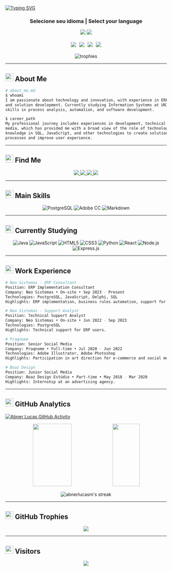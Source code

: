[![Typing SVG](https://readme-typing-svg.herokuapp.com/?color=c9d1d9&size=35&center=true&vCenter=true&width=1000&lines=Hello,+my+name+is+Abner+Lucas;I'm+21+years+old;I'm+from+Brazil+🇧🇷;Information+Systems+Student;Welcome!+😊&font=JetBrains+Mono+Nerd+Font)](https://git.io/typing-svg)

<div align="center">
  <div style="margin-top: 20px;">
    <h3>Selecione seu idioma | Select your language</h3>
    <a href="README.md"><img src="https://img.shields.io/badge/🇧🇷_Português-002D62?style=for-the-badge"/></a>
    <a href="README.en.md"><img src="https://img.shields.io/badge/🇺🇸_English-B22234?style=for-the-badge"/></a>
  </div>
  
  <div style="margin-top: 20px; display: flex; justify-content: center; gap: 10px; flex-wrap: wrap;">
    <a href="https://www.linkedin.com/in/abner-lucas/"><img src="https://img.shields.io/badge/LinkedIn-%230077B5.svg?&style=flat-square&logo=linkedin&logoColor=white"/></a>
    <a href="https://instagram.com/abnerlucasm"><img src="https://img.shields.io/badge/Instagram-%23E4405F.svg?&style=flat-square&logo=instagram&logoColor=white"/></a>
    <a href="mailto:cmp.1a.abnerlucas.m@gmail.com"><img src="https://img.shields.io/badge/Gmail-%23333.svg?&style=flat-square&logo=gmail&logoColor=white"/></a>
    <a href="https://discord.com/channels/@abnerlucasm/"><img src="https://img.shields.io/badge/Discord-7289DA.svg?style=flat-square&logo=discord&logoColor=white"/></a>
  </div>
  
  <div style="margin-top: 20px;">
    <img src="https://github-profile-trophy.vercel.app/?username=abnerlucasm&theme=nord&row=1&column=6&margin-w=15" alt="trophies" />
  </div>
</div>

---

## <img src="https://raw.githubusercontent.com/Tarikul-Islam-Anik/Animated-Fluent-Emojis/master/Emojis/People/Technologist.png" width="25" /> About Me

```bash
# about_me.md
$ whoami
I am passionate about technology and innovation, with experience in ERP system implementation 
and solution development. Currently studying Information Systems at UNIBAVE, where I develop
skills in process analysis, automation, and software development.

$ career_path
My professional journey includes experiences in development, technical support, and social 
media, which has provided me with a broad view of the role of technology in business. I apply 
knowledge in SQL, JavaScript, and other technologies to create solutions that optimize 
processes and improve user experience.
```

---

## <img src="https://raw.githubusercontent.com/Tarikul-Islam-Anik/Animated-Fluent-Emojis/master/Emojis/Objects/Link.png" width="25" /> Find Me

<p align="center">
  <a href="https://instagram.com/abnerlucasm" target="_blank">
    <img src="https://img.shields.io/badge/Instagram-%23E4405F.svg?&style=for-the-badge&logo=instagram&logoColor=white"/>
  </a>
  <a href="mailto:cmp.1a.abnerlucas.m@gmail.com">
    <img src="https://img.shields.io/badge/Gmail-%23333.svg?&style=for-the-badge&logo=gmail&logoColor=white"/>
  </a>
  <a href="https://www.linkedin.com/in/abner-lucas/" target="_blank">
    <img src="https://img.shields.io/badge/LinkedIn-%230077B5.svg?&style=for-the-badge&logo=linkedin&logoColor=white"/>
  </a>
  <a href="https://discord.com/channels/@abnerlucasm/">
    <img src="https://img.shields.io/badge/Discord-7289DA.svg?style=for-the-badge&logo=discord&logoColor=white"/>
  </a>
</p>

---

## <img src="https://raw.githubusercontent.com/Tarikul-Islam-Anik/Animated-Fluent-Emojis/master/Emojis/Objects/Hammer%20and%20Wrench.png" width="25" /> Main Skills

<div align="center">
  
  ![PostgreSQL](https://img.shields.io/badge/PostgreSQL-0D1117?style=for-the-badge&logo=postgresql&logoColor=white)
  ![Adobe CC](https://img.shields.io/badge/Adobe_CC-0D1117?style=for-the-badge&logo=adobecreativecloud&logoColor=white)
  ![Markdown](https://img.shields.io/badge/Markdown-000000?style=for-the-badge&logo=markdown&logoColor=white)
  
</div>

---

## <img src="https://raw.githubusercontent.com/Tarikul-Islam-Anik/Animated-Fluent-Emojis/master/Emojis/Objects/Open%20Book.png" width="25" /> Currently Studying

<div align="center">
  
  ![Java](https://img.shields.io/badge/Java-ED8B00?style=for-the-badge&logo=java&logoColor=white)
  ![JavaScript](https://img.shields.io/badge/JavaScript-F7DF1E?style=for-the-badge&logo=javascript&logoColor=black)
  ![HTML5](https://img.shields.io/badge/HTML5-E34F26?style=for-the-badge&logo=html5&logoColor=white)
  ![CSS3](https://img.shields.io/badge/CSS3-1572B6?style=for-the-badge&logo=css3&logoColor=white)
  ![Python](https://img.shields.io/badge/Python-3670A0?style=for-the-badge&logo=python&logoColor=ffdd54)
  ![React](https://img.shields.io/badge/React-20232A?style=for-the-badge&logo=react&logoColor=61DAFB)
  ![Node.js](https://img.shields.io/badge/Node.js-6DA55F?style=for-the-badge&logo=node.js&logoColor=white)
  ![Express.js](https://img.shields.io/badge/Express.js-404d59?style=for-the-badge&logo=express&logoColor=white)
  
</div>

---

## <img src="https://raw.githubusercontent.com/Tarikul-Islam-Anik/Animated-Fluent-Emojis/master/Emojis/Objects/Briefcase.png" width="25" /> Work Experience

```bash
# Neo Sistemas - ERP Consultant
Position: ERP Implementation Consultant 
Company: Neo Sistemas • On-site • Sep 2023 - Present
Technologies: PostgreSQL, JavaScript, Delphi, SQL
Highlights: ERP implementation, business rules automation, support for major clients.

# Neo Sistemas - Support Analyst
Position: Technical Support Analyst
Company: Neo Sistemas • On-site • Jun 2022 - Sep 2023  
Technologies: PostgreSQL
Highlights: Technical support for ERP users.

# Praqnome
Position: Senior Social Media
Company: Praqnome • Full-time • Jul 2020 - Jun 2022
Technologies: Adobe Illustrator, Adobe Photoshop
Highlights: Participation in art direction for e-commerce and social media in a textile retail business.

# Boaz Design
Position: Junior Social Media
Company: Boaz Design Estúdio • Part-time • May 2018 - Mar 2020
Highlights: Internship at an advertising agency.
```

---

## <img src="https://raw.githubusercontent.com/Tarikul-Islam-Anik/Animated-Fluent-Emojis/master/Emojis/Objects/Chart%20Increasing.png" width="25" /> GitHub Analytics

[![Abner Lucas GitHub Activity](https://github-readme-activity-graph.vercel.app/graph?username=abnerlucasm&theme=nord&area=true)](https://github.com/ashutosh00710/github-readme-activity-graph)

<div align="center">
  <img width="49%" height="195px" src="https://github-readme-stats.vercel.app/api?username=abnerlucasm&show_icons=true&count_private=true&hide_border=true&theme=nord" />
  <img width="41%" height="195px" src="https://github-readme-stats.vercel.app/api/top-langs/?username=abnerlucasm&layout=compact&hide_border=true&theme=nord" />
</div>

<p align="center">
  <img src="https://streak-stats.demolab.com/?user=abnerlucasm&theme=nord&hide_border=true" alt="abnerlucasm's streak" />
</p>

---

## <img src="https://raw.githubusercontent.com/Tarikul-Islam-Anik/Animated-Fluent-Emojis/master/Emojis/Objects/Trophy.png" width="25" /> GitHub Trophies

<p align="center">
  <img src="https://github-profile-trophy.vercel.app/?username=abnerlucasm&theme=nord&row=2&column=3" />
</p>

---

## <img src="https://raw.githubusercontent.com/Tarikul-Islam-Anik/Animated-Fluent-Emojis/master/Emojis/People/Eyes.png" width="25" /> Visitors

<p align="center">
  <img src="https://profile-counter.glitch.me/{abnerlucasm}/count.svg" />
</p> 